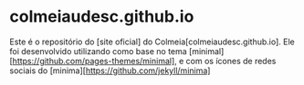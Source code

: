# colmeiaudesc.github.io
Este é o repositório do [site oficial] do Colmeia[colmeiaudesc.github.io]. Ele foi desenvolvido utilizando como base no tema [minimal][https://github.com/pages-themes/minimal], e com os ícones de redes sociais do [minima][https://github.com/jekyll/minima]